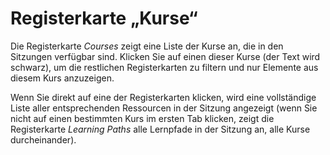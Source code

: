 
# Registerkarte „Kurse“

Die Registerkarte _Courses_ zeigt eine Liste der Kurse an, die in den Sitzungen verfügbar sind. Klicken Sie auf einen dieser Kurse \(der Text wird schwarz\), um die restlichen Registerkarten zu filtern und nur Elemente aus diesem Kurs anzuzeigen.

Wenn Sie direkt auf eine der Registerkarten klicken, wird eine vollständige Liste aller entsprechenden Ressourcen in der Sitzung angezeigt \(wenn Sie nicht auf einen bestimmten Kurs im ersten Tab klicken, zeigt die Registerkarte _Learning Paths_ alle Lernpfade in der Sitzung an, alle Kurse durcheinander\).